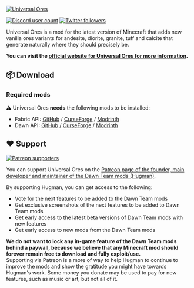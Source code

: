 [![Universal Ores](https://dawnteammc.github.io/universal_ores/images/header.png)](https://dawnteammc.github.io/universal_ores)

[![Discord user count](https://img.shields.io/discord/504608980799062036?label=&color=424549&labelColor=7289da&style=for-the-badge&logo=Discord&logoColor=DDE4EF)](https://discord.gg/8ksTVJu)
[![Twitter followers](https://img.shields.io/twitter/follow/DawnTeamMC?label=&color=424549&labelColor=1DA1F2&style=for-the-badge&logo=Twitter&logoColor=DDE4EF)](https://twitter.com/DawnTeamMC)

Universal Ores is a mod for the latest version of Minecraft that adds new vanilla ores variants for andesite, diorite, granite, tuff and calcite that generate naturally where they should precisely be.

**You can visit the [official website for Universal Ores for more information](https://dawnteammc.github.io/universal_ores).**

## 📦 Download
### Required mods
⚠ Universal Ores **needs** the following mods to be installed:

- Fabric API: [GitHub](https://github.com/FabricMC/fabric) / [CurseForge](https://www.curseforge.com/minecraft/mc-mods/fabric-api) / [Modrinth](https://modrinth.com/mod/fabric-api)
- Dawn API: [GitHub](https://github.com/DawnTeamMC/DawnAPI) / [CurseForge](https://www.curseforge.com/minecraft/mc-mods/dawn) / [Modrinth](https://modrinth.com/mod/dawn)

## ❤️ Support
[![Patreon supporters](https://img.shields.io/endpoint.svg?url=https%3A%2F%2Fshieldsio-patreon.vercel.app%2Fapi%3Fusername%3DHugman%26type%3Dpatrons&style=flat-square)](https://patreon.com/Hugman)

You can support Universal Ores on the [Patreon page of the founder, main developer and maintainer of the Dawn Team mods (Hugman)](https://patreon.com/Hugman).

By supporting Hugman, you can get access to the following:

- Vote for the next features to be added to the Dawn Team mods
- Get exclusive screenshots of the next features to be added to Dawn Team mods
- Get early access to the latest beta versions of Dawn Team mods with new features
- Get early access to new mods from the Dawn Team mods

**We do not want to lock any in-game feature of the Dawn Team mods behind a paywall, because we believe that any Minecraft mod should forever remain free to download and fully exploit/use.**  
Supporting via Patreon is a more of way to help Hugman to continue to improve the mods and show the gratitude you might have towards Hugman's work.
Some money you donate may be used to pay for new features, such as music or art, but not all of it.
